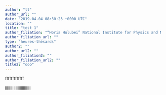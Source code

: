 ```yaml
---
author: "tt"
author_url: ""
date: "2019-04-04 08:30:23 +0000 UTC"
location: ""
title: "test 1"
author_filiation: "“Horia Hulubei” National Institute for Physics and Nuclear Engineering (IFIN-HH)"
author_filiation_url: ""
type: "heures-thésards"
author2: ""
author_url2: ""
author_filiation2: ""
author_filiation_url2: ""
title2: "ooo"
---
```

fffffffffffff

<!-- SUMMARY2 -->

lllllllllllllllllllllllll
